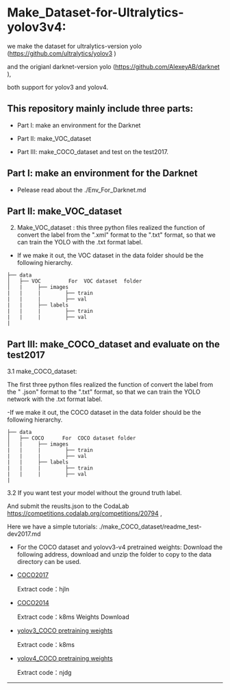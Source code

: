 # Make_Dataset-for-Ultralytics-yolov3v4: 
  we make the dataset for  ultralytics-version yolo (https://github.com/ultralytics/yolov3 ) 
  
  and the origianl  darknet-version yolo    (https://github.com/AlexeyAB/darknet ), 
  
  both support for yolov3 and yolov4.
  
## This repository mainly include  three parts:

- Part I:    make an environment  for the  Darknet

- Part II:   make_VOC_dataset

- Part III:  make_COCO_dataset and test on the  test2017. 
 



## Part I:  make  an environment  for the  Darknet   

- Pelease read about  the ./Env_For_Darknet.md



## Part II: make_VOC_dataset
2. Make_VOC_dataset : this  three  python  files  realized  the function of  convert the label  from the  ".xml"  format  to the  ".txt"  format, so that we can train the  YOLO with the .txt  format  label.

- If we make it out, the VOC dataset in the data folder should  be the following hierarchy.

```
├── data
│   ├── VOC         For  VOC dataset  folder
│   |     ├── images
|   |     |        ├── train
|   |     |        ├── val
|   |     ├── labels
|   |     |        ├── train
|   |     |        ├── val
|
```



## Part III:  make_COCO_dataset and evaluate on the  test2017 
3.1 make_COCO_dataset:  

The first three  python  files realized the function of convert the label from the " .json"  format  to the ".txt"  format, so that we can train the  YOLO network  with the .txt  format  label.

-If we make it out,  the COCO dataset in the data folder should  be the following hierarchy.

```            
├── data
│   ├── COCO      For  COCO dataset folder 
│   |     ├── images
|   |     |        ├── train
|   |     |        ├── val
|   |     ├── labels
|   |     |        ├── train
|   |     |        ├── val
|
```

3.2 If you want test your model without the ground truth label.

And submit the reuslts.json to the CodaLab   https://competitions.codalab.org/competitions/20794 ,  

Here  we  have a simple tutorials: ./make_COCO_dataset/readme_test-dev2017.md 


- For the  COCO  dataset and yolovv3-v4 pretrained weights:
Download the following address, download and unzip the folder to copy to the data directory can be used.

- [COCO2017](https://pan.baidu.com/s/1KysFL6AmdbCBq4tHDebqlw)
  
  Extract code：hjln

- [COCO2014](https://pan.baidu.com/s/1EoXOR77yEVokqPCaxg8QGg)
  
  Extract code：k8ms
 Weights Download
- [yolov3_COCO pretraining weights](https://pan.baidu.com/s/1JZylwRQIgAd389oWUu0djg)

  Extract code：k8ms
 
- [yolov4_COCO pretraining weights](https://pan.baidu.com/s/1jAGNNC19oQhAIgBfUrkzmQ)

  Extract code：njdg
  
---



